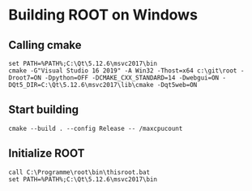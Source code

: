 # Building ROOT on Windows

## Calling cmake

    set PATH=%PATH%;C:\Qt\5.12.6\msvc2017\bin
    cmake -G"Visual Studio 16 2019" -A Win32 -Thost=x64 c:\git\root -Droot7=ON -Dpython=OFF -DCMAKE_CXX_STANDARD=14 -Dwebgui=ON -DQt5_DIR=C:\Qt\5.12.6\msvc2017\lib\cmake -Dqt5web=ON


## Start building

    cmake --build . --config Release -- /maxcpucount

## Initialize ROOT

    call C:\Programme\root\bin\thisroot.bat
    set PATH=%PATH%;C:\Qt\5.12.6\msvc2017\bin
